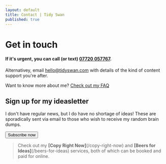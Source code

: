 ```yaml
---
layout: default
title: Contact | Tidy Swan
published: true
---
```


# Get in touch

#### If it's urgent, you can call (or text) <a href="tel:+447720057767">07720 057767</a>.

Alternativey, email [hello@tidyswan.com](mailto:hello@tidyswan.com) with details of the kind of content support you're after.

Want to know more about me? [Check out my FAQ](/about/#faq)

## Sign up for my ideasletter
I don't have regular news, but I do have no shortage of ideas! These are sporadically sent via email to those who wish to receive my random brain dumps.

<a href="https://tinyletter.com/tidyswan" target="_blank"><button class="button">Subscribe now</button></a>

> Check out my **[Copy Right Now]**(/copy-right-now) and **[Beers for Ideas]**(/beers-for-ideas) services, both of which can be booked and paid for online.

